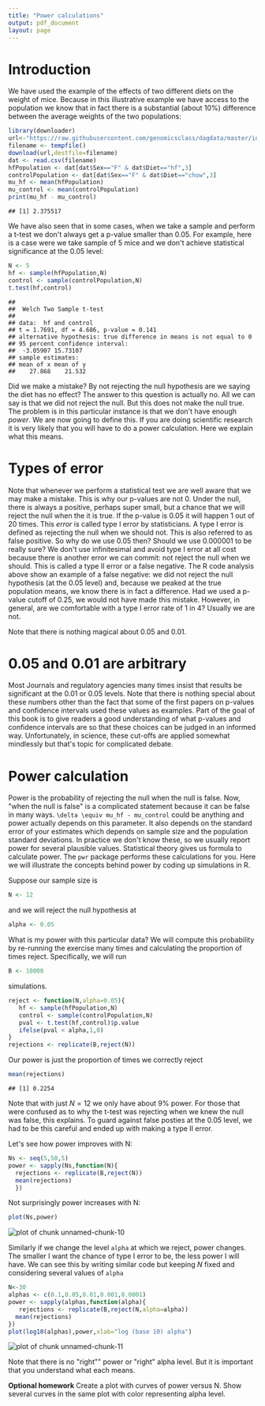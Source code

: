 ```yaml
---
title: "Power calculations"
output: pdf_document
layout: page
---
```








# Introduction

We have used the example of the effects of two different diets on the weight of mice. Because in this illustrative example we have access to the population we know that in fact there is a substantial (about 10%) difference between the average weights of the two populations:


```r
library(downloader)
url<-"https://raw.githubusercontent.com/genomicsclass/dagdata/master/inst/extdata/mice_pheno.csv"
filename <- tempfile()
download(url,destfile=filename)
dat <- read.csv(filename)
hfPopulation <- dat[dat$Sex=="F" & dat$Diet=="hf",3]
controlPopulation <- dat[dat$Sex=="F" & dat$Diet=="chow",3]
mu_hf <- mean(hfPopulation)
mu_control <- mean(controlPopulation)
print(mu_hf - mu_control)
```

```
## [1] 2.375517
```

We have also seen that in some cases, when we take a sample and perform a t-test we don't always get a p-value smaller than 0.05. For example, here is a case were we take sample of 5 mice and we don't achieve statistical significance at the 0.05 level:


```r
N <- 5
hf <- sample(hfPopulation,N)
control <- sample(controlPopulation,N)
t.test(hf,control)
```

```
## 
## 	Welch Two Sample t-test
## 
## data:  hf and control
## t = 1.7691, df = 4.686, p-value = 0.141
## alternative hypothesis: true difference in means is not equal to 0
## 95 percent confidence interval:
##  -3.05907 15.73107
## sample estimates:
## mean of x mean of y 
##    27.868    21.532
```

Did we make a mistake? By not rejecting the null hypothesis are we saying the diet has no effect? The answer to this question is actually no. All we can say is that we did not reject the null. But this does not make the null true. The problem is in this particular instance is that we don't have enough _power_. We are now going to define this. If you are doing scientific research it is very likely that you will have to do a power calculation. Here we explain what this means.


# Types of error

Note that whenever we perform a statistical test we are well aware that we may make a mistake. This is why our p-values are not 0. Under the null, there is always a positive, perhaps super small, but a chance that we will reject the null when the it is true. If the p-value is 0.05 it will happen 1 out of 20 times. This _error_ is called type I error by statisticians. A type I error is defined as rejecting the null when we should not. This is also referred to as false positive. So why do we use 0.05 then? Should we use 0.000001 to be really sure? We don't use infinitesimal and avoid type I error at all cost because there is another error we can commit: not reject the null when we should. This is called a type II error or a false negative. The R code analysis above show an example of a false negative: we did not reject the null hypothesis (at the 0.05 level) and, because we peaked at the true population means, we know there is in fact a difference. Had we used a p-value cutoff of 0.25, we would not have made this mistake. However, in general, are we comfortable with a type I error rate of 1 in 4? Usually we are not. 

Note that there is nothing magical about 0.05 and 0.01. 

# 0.05 and 0.01 are arbitrary

Most Journals and regulatory agencies many times insist that results be significant at the 0.01 or 0.05 levels. Note that there is nothing special about these numbers other than the fact that some of the first papers on p-values and confidence intervals used these values as examples. Part of the goal of this book is to give readers a good understanding of what p-values and confidence intervals are so that these choices can be judged in an informed way. Unfortunately, in science,  these cut-offs are applied somewhat mindlessly but that's topic for complicated debate.


# Power calculation

Power is the probability of rejecting the null when the null is false. Now, "when the null is false" is a complicated statement because it can be false in many ways. `\delta \equiv mu_hf - mu_control` could be anything and power actually depends on this parameter. It also depends on the standard error of your estimates which depends on sample size and the population standard deviations. In practice we don't know these, so we usually report power for several plausible values. Statistical theory gives us formula to calculate power. The `pwr` package performs these calculations for you. Here we will illustrate the concepts behind power by coding up simulations in R.

Suppose our sample size is 


```r
N <- 12
```

and we will reject the null hypothesis at


```r
alpha <- 0.05
```

What is my power with this particular data? We will compute this probability by re-running the exercise many times and calculating the proportion of times reject. Specifically, we will run 

```r
B <- 10000
```
simulations.


```r
reject <- function(N,alpha=0.05){
   hf <- sample(hfPopulation,N) 
   control <- sample(controlPopulation,N)
   pval <- t.test(hf,control)$p.value
   ifelse(pval < alpha,1,0)
}
rejections <- replicate(B,reject(N))
```
Our power is just the proportion of times we correctly reject

```r
mean(rejections)
```

```
## [1] 0.2254
```
Note that with just $N=12$ we only have about 9% power. For those that were confused as to why the t-test was rejecting when we knew the null was false, this explains. To guard against false posties at the 0.05 level, we had to be this careful and ended up with making a type II error.

Let's see how power improves with N:

```r
Ns <- seq(5,50,5)
power <- sapply(Ns,function(N){
  rejections <- replicate(B,reject(N))
  mean(rejections)
  })
```
Not surprisingly power increases with N:

```r
plot(Ns,power)
```

![plot of chunk unnamed-chunk-10](figure/power_calculations-unnamed-chunk-10-1.png) 

Similarly if we change the level `alpha` at which we reject, power changes. The smaller I want the chance of type I error to be, the less power I will have. We can see this by writing similar code but keeping $N$ fixed and considering several values of `alpha`


```r
N<-30
alphas <- c(0.1,0.05,0.01,0.001,0.0001)
power <- sapply(alphas,function(alpha){
   rejections <- replicate(B,reject(N,alpha=alpha))
  mean(rejections)
})
plot(log10(alphas),power,xlab="log (base 10) alpha")
```

![plot of chunk unnamed-chunk-11](figure/power_calculations-unnamed-chunk-11-1.png) 

Note that there is no "right"" power or "right" alpha level. But it is important that you understand what each means.

<b>Optional homework</b> Create a plot with curves of power versus N. Show several curves in the same plot with color representing alpha level.




